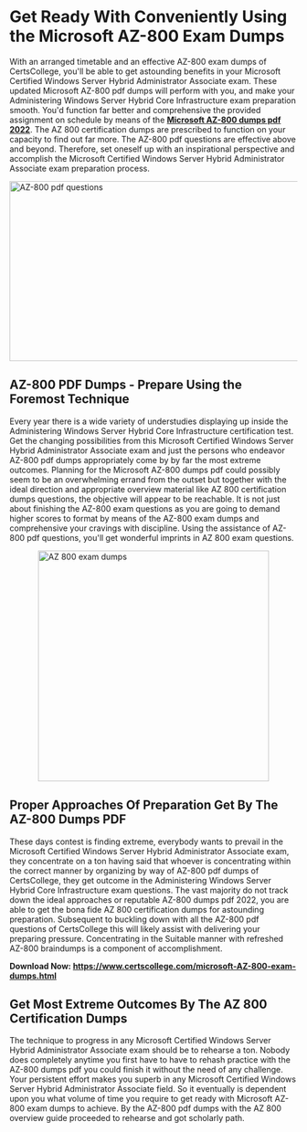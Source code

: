 <h1><strong>Get Ready With Conveniently Using the Microsoft AZ-800 Exam Dumps&nbsp;</strong></h1>
<p><span style="font-weight: 400;">With an arranged timetable and an effective  AZ-800 exam dumps of CertsCollege, you'll be able to get astounding benefits in your Microsoft Certified Windows Server Hybrid Administrator Associate exam. These updated Microsoft AZ-800 pdf dumps will perform with you, and make your Administering Windows Server Hybrid Core Infrastructure exam preparation smooth. You'd function far better and comprehensive the provided assignment on schedule by means of the <strong><a href="https://www.certscollege.com/microsoft-AZ-800-exam-dumps.html">Microsoft AZ-800 dumps pdf 2022</a></strong>. The AZ 800 certification dumps are prescribed to function on your capacity to find out far more. The  AZ-800 pdf questions are effective above and beyond. Therefore, set oneself up with an inspirational perspective and accomplish the Microsoft Certified Windows Server Hybrid Administrator Associate exam preparation process.&nbsp;</span></p>
<p><span style="font-weight: 400;"><img style="display: block; margin-left: auto; margin-right: auto;" src="https://i.ibb.co/CPDK3ps/Yellow-and-Blue-Initiative-Blog-Banner.png" alt="AZ-800 pdf questions" width="559" height="315" /></span></p>
<h2><strong>AZ-800 PDF Dumps - Prepare Using the Foremost Technique</strong></h2>
<p><span style="font-weight: 400;">Every year there is a wide variety of understudies displaying up inside the Administering Windows Server Hybrid Core Infrastructure certification test. Get the changing possibilities from this Microsoft Certified Windows Server Hybrid Administrator Associate exam and just the persons who endeavor AZ-800 pdf dumps appropriately come by by far the most extreme outcomes. Planning for the Microsoft AZ-800 dumps pdf could possibly seem to be an overwhelming errand from the outset but together with the ideal direction and appropriate overview material like AZ 800 certification dumps questions, the objective will appear to be reachable. It is not just about finishing the AZ-800 exam questions as you are going to demand higher scores to format by means of the AZ-800 exam dumps and comprehensive your cravings with discipline. Using the assistance of AZ-800 pdf questions, you'll get wonderful imprints in AZ 800 exam questions.</span></p>
<p><span style="font-weight: 400;"><a href="https://tinyurl.com/4jrhmp5s"><img style="display: block; margin-left: auto; margin-right: auto;" src="https://i.ibb.co/9tMrhdY/Teacher-Appreciation-Invitation.png" alt="AZ 800 exam dumps " width="404" height="404" /></a></span></p>
<h2><strong>Proper Approaches Of Preparation Get By The AZ-800 Dumps PDF</strong></h2>
<p><span style="font-weight: 400;">These days contest is finding extreme, everybody wants to prevail in the Microsoft Certified Windows Server Hybrid Administrator Associate exam, they concentrate on a ton having said that whoever is concentrating within the correct manner by organizing by way of AZ-800 pdf dumps of CertsCollege, they get outcome in the Administering Windows Server Hybrid Core Infrastructure exam questions. The vast majority do not track down the ideal approaches or reputable AZ-800 dumps pdf 2022, you are able to get the bona fide AZ 800 certification dumps for astounding preparation. Subsequent to buckling down with all the  AZ-800 pdf questions of CertsCollege this will likely assist with delivering your preparing pressure. Concentrating in the Suitable manner with refreshed AZ-800 braindumps is a component of accomplishment.</span></p>
<p><span style="font-weight: 400;"><strong>Download Now: <a href="https://www.certscollege.com/microsoft-AZ-800-exam-dumps.html">https://www.certscollege.com/microsoft-AZ-800-exam-dumps.html</a></strong></span></p>
<h2><strong>Get Most Extreme Outcomes By The AZ 800 Certification Dumps</strong></h2>
<p><span style="font-weight: 400;">The technique to progress in any Microsoft Certified Windows Server Hybrid Administrator Associate exam should be to rehearse a ton. Nobody does completely anytime you first have to have to rehash practice with the AZ-800 dumps pdf you could finish it without the need of any challenge. Your persistent effort makes you superb in any Microsoft Certified Windows Server Hybrid Administrator Associate field. So it eventually is dependent upon you what volume of time you require to get ready with Microsoft AZ-800 exam dumps to achieve. By the AZ-800 pdf dumps with the AZ 800 overview guide proceeded to rehearse and got scholarly path.</span></p>
